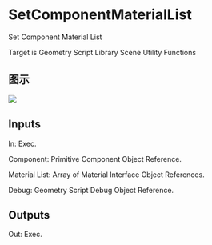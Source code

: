 # SetComponentMaterialList

Set Component Material List

Target is Geometry Script Library Scene Utility Functions

## 图示

![]($-20221218-19131515.png)

## Inputs

In: Exec.

Component: Primitive Component Object Reference.

Material List: Array of Material Interface Object References.

Debug: Geometry Script Debug Object Reference.  

## Outputs

Out: Exec.

